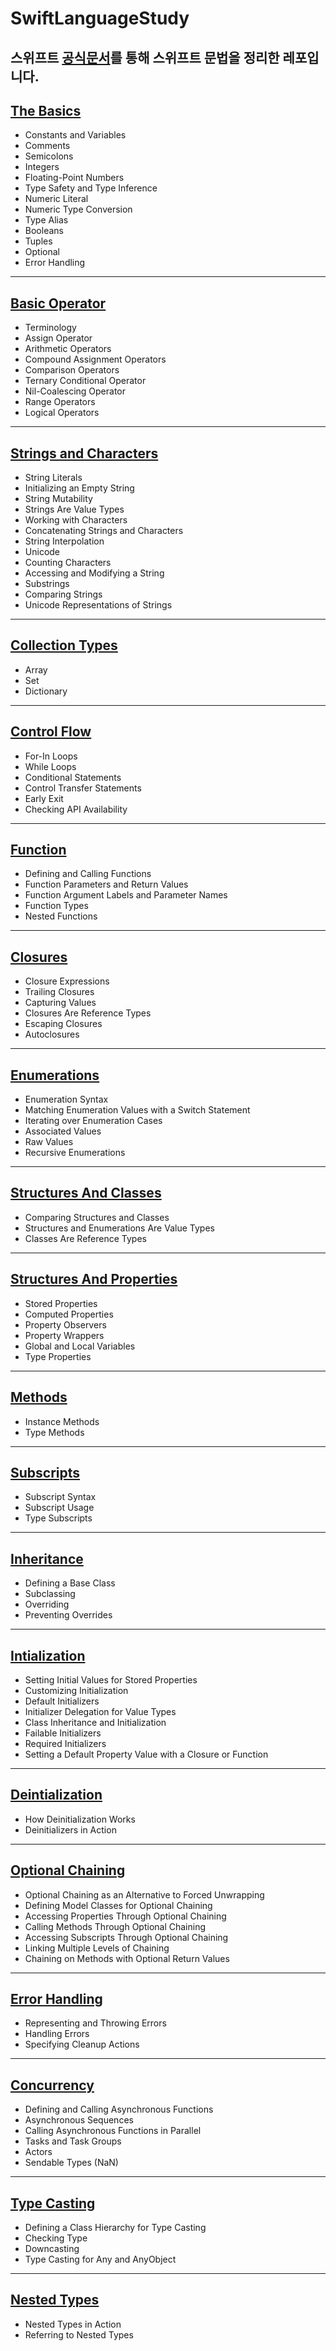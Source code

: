 # SwiftLanguageStudy
스위프트 <a href = "https://docs.swift.org/swift-book/LanguageGuide/TheBasics.html">공식문서</a>를 통해 스위프트 문법을 정리한 레포입니다.
---
## <a href = "https://github.com/dlwnsgurz/SwiftLanguageStudy/blob/master/The%20Basics.swift">The Basics</a>
- Constants and Variables
- Comments
- Semicolons
- Integers
- Floating-Point Numbers
- Type Safety and Type Inference
- Numeric Literal
- Numeric Type Conversion
- Type Alias
- Booleans
- Tuples
- Optional
- Error Handling
---
## <a href = "https://github.com/dlwnsgurz/SwiftLanguageStudy/blob/master/Basic%20Operator.swift">Basic Operator</a>
- Terminology
- Assign Operator
- Arithmetic Operators
- Compound Assignment Operators
- Comparison Operators
- Ternary Conditional Operator
- Nil-Coalescing Operator
- Range Operators
- Logical Operators
---
## <a href = "https://github.com/dlwnsgurz/SwiftLanguageStudy/blob/master/Strings%20and%20Characters.swift">Strings and Characters</a>
- String Literals
- Initializing an Empty String
- String Mutability
- Strings Are Value Types
- Working with Characters
- Concatenating Strings and Characters
- String Interpolation
- Unicode
- Counting Characters
- Accessing and Modifying a String
- Substrings
- Comparing Strings
- Unicode Representations of Strings
---
## <a href = "https://github.com/dlwnsgurz/SwiftLanguageStudy/blob/master/Collection%20Types.swift">Collection Types</a>
- Array
- Set
- Dictionary
---
## <a href = "https://github.com/dlwnsgurz/SwiftLanguageStudy/blob/master/Control%20Flow.swift">Control Flow</a>
- For-In Loops
- While Loops
- Conditional Statements
- Control Transfer Statements
- Early Exit
- Checking API Availability
---
## <a href = "https://github.com/dlwnsgurz/SwiftLanguageStudy/blob/master/Functions.swift">Function</a>
- Defining and Calling Functions
- Function Parameters and Return Values
- Function Argument Labels and Parameter Names
- Function Types
- Nested Functions
---
## <a href = "https://github.com/dlwnsgurz/SwiftLanguageStudy/blob/master/Closures.swift">Closures</a>
- Closure Expressions
- Trailing Closures
- Capturing Values
- Closures Are Reference Types
- Escaping Closures
- Autoclosures
---
## <a href = "https://github.com/dlwnsgurz/SwiftLanguageStudy/blob/master/Enumerations.swift">Enumerations</a>
- Enumeration Syntax
- Matching Enumeration Values with a Switch Statement
- Iterating over Enumeration Cases
- Associated Values
- Raw Values
- Recursive Enumerations
---
## <a href = "https://github.com/dlwnsgurz/SwiftLanguageStudy/blob/master/Structures%20and%20Classes.swift">Structures And Classes</a>
- Comparing Structures and Classes
- Structures and Enumerations Are Value Types
- Classes Are Reference Types
---
## <a href = "https://github.com/dlwnsgurz/SwiftLanguageStudy/blob/master/Properties.swift">Structures And Properties</a>
- Stored Properties
- Computed Properties
- Property Observers
- Property Wrappers
- Global and Local Variables
- Type Properties
---
## <a href = "https://github.com/dlwnsgurz/SwiftLanguageStudy/blob/master/Methods.swift">Methods</a>
- Instance Methods
- Type Methods
---
## <a href = "https://github.com/dlwnsgurz/SwiftLanguageStudy/blob/master/Subscripts.swift">Subscripts</a>
- Subscript Syntax
- Subscript Usage
- Type Subscripts
---
## <a href = "https://github.com/dlwnsgurz/SwiftLanguageStudy/blob/master/Inheritance.swift">Inheritance</a>
- Defining a Base Class
- Subclassing
- Overriding
- Preventing Overrides
---
## <a href = "https://github.com/dlwnsgurz/SwiftLanguageStudy/blob/master/Initialization.swift">Intialization</a>
- Setting Initial Values for Stored Properties
- Customizing Initialization
- Default Initializers
- Initializer Delegation for Value Types
- Class Inheritance and Initialization
- Failable Initializers
- Required Initializers
- Setting a Default Property Value with a Closure or Function
---
## <a href = "https://github.com/dlwnsgurz/SwiftLanguageStudy/blob/master/Deinitialization.swift">Deintialization</a>
- How Deinitialization Works
- Deinitializers in Action
---
## <a href = "https://github.com/dlwnsgurz/SwiftLanguageStudy/blob/master/Optional%20Chaining.swift">Optional Chaining</a>
- Optional Chaining as an Alternative to Forced Unwrapping
- Defining Model Classes for Optional Chaining
- Accessing Properties Through Optional Chaining
- Calling Methods Through Optional Chaining
- Accessing Subscripts Through Optional Chaining
- Linking Multiple Levels of Chaining
- Chaining on Methods with Optional Return Values
---
## <a href = "https://github.com/dlwnsgurz/SwiftLanguageStudy/blob/master/Error%20Handling.swift">Error Handling</a>
- Representing and Throwing Errors
- Handling Errors
- Specifying Cleanup Actions
---
## <a href = "https://github.com/dlwnsgurz/SwiftLanguageStudy/blob/master/Concurrency.swift">Concurrency</a>
- Defining and Calling Asynchronous Functions
- Asynchronous Sequences
- Calling Asynchronous Functions in Parallel
- Tasks and Task Groups
- Actors
- Sendable Types (NaN)
--- 
## <a href = "https://github.com/dlwnsgurz/SwiftLanguageStudy">Type Casting</a>
- Defining a Class Hierarchy for Type Casting
- Checking Type
- Downcasting
- Type Casting for Any and AnyObject
---
## <a href = "https://github.com/dlwnsgurz/SwiftLanguageStudy/blob/master/Nested%20Types.swift">Nested Types</a>
- Nested Types in Action
- Referring to Nested Types
